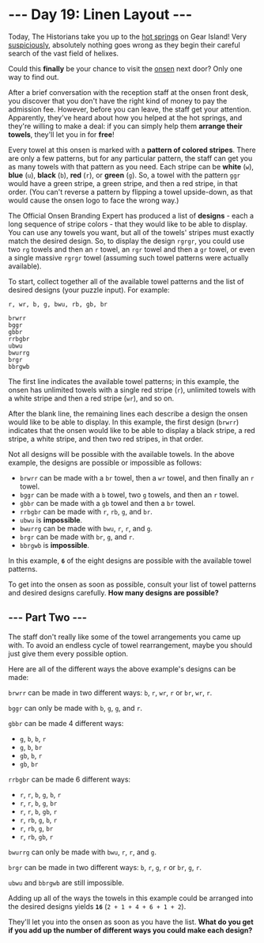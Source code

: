 # --- Day 19: Linen Layout ---

Today, The Historians take you up to the [hot springs](https://adventofcode.com/2023/day/12) on Gear Island! Very [suspiciously](https://www.youtube.com/watch?v=ekL881PJMjI), absolutely nothing goes wrong as they begin their careful search of the vast field of helixes.

Could this **finally** be your chance to visit the [onsen](https://en.wikipedia.org/wiki/Onsen) next door? Only one way to find out.

After a brief conversation with the reception staff at the onsen front desk, you discover that you don't have the right kind of money to pay the admission fee. However, before you can leave, the staff get your attention. Apparently, they've heard about how you helped at the hot springs, and they're willing to make a deal: if you can simply help them **arrange their towels**, they'll let you in for **free**!

Every towel at this onsen is marked with a **pattern of colored stripes**. There are only a few patterns, but for any particular pattern, the staff can get you as many towels with that pattern as you need. Each stripe can be **white** (`w`), **blue** (`u`), **black** (`b`), **red** (`r`), or **green** (`g`). So, a towel with the pattern `ggr` would have a green stripe, a green stripe, and then a red stripe, in that order. (You can't reverse a pattern by flipping a towel upside-down, as that would cause the onsen logo to face the wrong way.)

The Official Onsen Branding Expert has produced a list of **designs** - each a long sequence of stripe colors - that they would like to be able to display. You can use any towels you want, but all of the towels' stripes must exactly match the desired design. So, to display the design `rgrgr`, you could use two `rg` towels and then an `r` towel, an `rgr` towel and then a `gr` towel, or even a single massive `rgrgr` towel (assuming such towel patterns were actually available).

To start, collect together all of the available towel patterns and the list of desired designs (your puzzle input). For example:

```text
r, wr, b, g, bwu, rb, gb, br

brwrr
bggr
gbbr
rrbgbr
ubwu
bwurrg
brgr
bbrgwb
```

The first line indicates the available towel patterns; in this example, the onsen has unlimited towels with a single red stripe (`r`), unlimited towels with a white stripe and then a red stripe (`wr`), and so on.

After the blank line, the remaining lines each describe a design the onsen would like to be able to display. In this example, the first design (`brwrr`) indicates that the onsen would like to be able to display a black stripe, a red stripe, a white stripe, and then two red stripes, in that order.

Not all designs will be possible with the available towels. In the above example, the designs are possible or impossible as follows:

- `brwrr` can be made with a `br` towel, then a `wr` towel, and then finally an `r` towel.
- `bggr` can be made with a `b` towel, two `g` towels, and then an `r` towel.
- `gbbr` can be made with a `gb` towel and then a `br` towel.
- `rrbgbr` can be made with `r`, `rb`, `g`, and `br`.
- `ubwu` is **impossible**.
- `bwurrg` can be made with `bwu`, `r`, `r`, and `g`.
- `brgr` can be made with `br`, `g`, and `r`.
- `bbrgwb` is **impossible**.

In this example, **`6`** of the eight designs are possible with the available towel patterns.

To get into the onsen as soon as possible, consult your list of towel patterns and desired designs carefully. **How many designs are possible?**

## --- Part Two ---

The staff don't really like some of the towel arrangements you came up with. To avoid an endless cycle of towel rearrangement, maybe you should just give them every possible option.

Here are all of the different ways the above example's designs can be made:

`brwrr` can be made in two different ways: `b`, `r`, `wr`, `r` or `br`, `wr`, `r`.

`bggr` can only be made with `b`, `g`, `g`, and `r`.

`gbbr` can be made 4 different ways:

- `g`, `b`, `b`, `r`
- `g`, `b`, `br`
- `gb`, `b`, `r`
- `gb`, `br`

`rrbgbr` can be made 6 different ways:

- `r`, `r`, `b`, `g`, `b`, `r`
- `r`, `r`, `b`, `g`, `br`
- `r`, `r`, `b`, `gb`, `r`
- `r`, `rb`, `g`, `b`, `r`
- `r`, `rb`, `g`, `br`
- `r`, `rb`, `gb`, `r`

`bwurrg` can only be made with `bwu`, `r`, `r`, and `g`.

`brgr` can be made in two different ways: `b`, `r`, `g`, `r` or `br`, `g`, `r`.

`ubwu` and `bbrgwb` are still impossible.

Adding up all of the ways the towels in this example could be arranged into the desired designs yields **`16`** (`2 + 1 + 4 + 6 + 1 + 2`).

They'll let you into the onsen as soon as you have the list. **What do you get if you add up the number of different ways you could make each design?**
